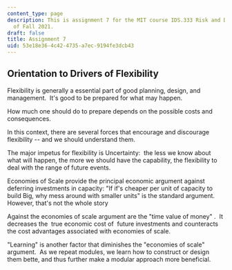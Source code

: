 ```yaml
---
content_type: page
description: This is assignment 7 for the MIT course IDS.333 Risk and Decision Analysis
  of Fall 2021.
draft: false
title: Assignment 7
uid: 53e18e36-4c42-4735-a7ec-9194fe3dcb43
---
```

## Orientation to Drivers of Flexibility

Flexibility is generally a essential part of good planning, design, and management.  It's good to be prepared for what may happen. 

How much one should do to prepare depends on the possible costs and consequences.

In this context, there are several forces that encourage and discourage flexibility -- and we should understand them.

The major impetus for flexibility is Uncertainty:  the less we know about what will happen, the more we should have the capability, the flexibility to deal with the range of future events.

Economies of Scale provide the principal economic argument against deferring investments in capacity: "If if's cheaper per unit of capacity to build Big, why mess around with smaller units" is the standard argument.  However, that's not the whole story

Against the economies of scale argument are the "time value of money" .  It decreases the  true economic cost of  future investments and counteracts the cost advantages associated with economies of scale.

"Learning" is another factor that diminishes the "economies of scale" argument.  As we repeat modules, we learn how to construct or design them bette, and thus further make a modular approach more beneficial.